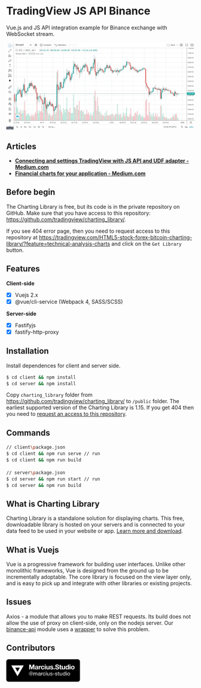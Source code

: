 # TradingView JS API Binance

Vue.js and JS API integration example for Binance exchange with WebSocket stream.

![tradingview-charting-library-vuejs-jsapi-example](/docs/chart.jpg)

## Articles

* **[Connecting and settings TradingView with JS API and UDF adapter - Medium.com](https://medium.com/marcius-studio/connecting-and-settings-tradingview-with-js-api-and-udf-adapter-b790297a31fa)**
* **[Financial charts for your application - Medium.com](https://medium.com/marcius-studio/financial-charts-for-your-application-cfcceb147786)**

## Before begin

The Charting Library is free, but its code is in the private repository on GitHub.
Make sure that you have access to this repository: <https://github.com/tradingview/charting_library/>.

If you see 404 error page, then you need to request access to this repository at <https://tradingview.com/HTML5-stock-forex-bitcoin-charting-library/?feature=technical-analysis-charts> and click on the `Get Library` button.

## Features

**Client-side**

* [x] Vuejs 2.x
* [x] @vue/cli-service (Webpack 4, SASS/SCSS)

**Server-side**

* [x] Fastifyjs
* [x] fastify-http-proxy

## Installation 

Install dependences for client and server side.

```bash
$ cd client && npm install
$ cd server && npm install
```

Copy `charting_library` folder from https://github.com/tradingview/charting_library/ to `/public` folder. The earliest supported version of the Charting Library is 1.15. If you get 404 then you need to [request an access to this repository](https://www.tradingview.com/HTML5-stock-forex-bitcoin-charting-library/).

## Commands

```bash
// client\package.json
$ cd client && npm run serve // run
$ cd client && npm run build

// server\package.json
$ cd server && npm run start // run
$ cd server && npm run build
```

## What is Charting Library

Charting Library is a standalone solution for displaying charts. This free, downloadable library is hosted on your servers and is connected to your data feed to be used in your website or app. [Learn more and download](https://www.tradingview.com/HTML5-stock-forex-bitcoin-charting-library/).

## What is Vuejs

Vue is a progressive framework for building user interfaces. Unlike other monolithic frameworks, Vue is designed from the ground up to be incrementally adoptable. The core library is focused on the view layer only, and is easy to pick up and integrate with other libraries or existing projects.

## Issues

Axios - a module that allows you to make REST requests. Its build does not allow the use of proxy on client-side, only on the nodejs server. Our [binance-api](https://github.com/marcius-capital/binance-api) module uses a [wrapper](https://github.com/marcius-capital/binance-api/blob/master/src/spot/modules/proxy.js) to solve this problem.

## Contributors

<a href="https://github.com/marcius-studio">
<img src="https://raw.githubusercontent.com/marcius-studio/storage/master/badge-marcius-studio.svg" height="60">
</a>
